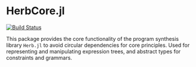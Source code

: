 # HerbCore.jl

[![Build Status](https://github.com/Herb-AI/HerbCore.jl/actions/workflows/CI.yml/badge.svg?branch=master)](https://github.com/Herb-AI/HerbCore.jl/actions/workflows/CI.yml?query=branch%3Amaster)

This package provides the core functionality of the program synthesis library `Herb.jl` to avoid circular dependencies for core principles. Used for representing and manipulating expression trees, and abstract types for constraints and grammars. 
